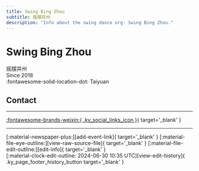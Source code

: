 ```yaml
---
title: Swing Bing Zhou
subtitle: 摇摆并州
description: "Info about the swing dance org: Swing Bing Zhou."
---
```


# Swing Bing Zhou

摇摆并州  
Since 2018  
:fontawesome-solid-location-dot: Taiyuan  


## Contact


---

 [:fontawesome-brands-weixin:{ .ky_social_links_icon }](# "摇摆并州"){ target='_blank' }

---

<div class="ky_page_footer" markdown>
<div class="ky_page_footer_trailing" markdown="span">
[:material-newspaper-plus:][add-event-link]{ target='_blank' }
[:material-file-eye-outline:][view-raw-source-file]{ target='_blank' }
[:material-file-edit-outline:][edit-info]{ target='_blank' }
</div>
<div class="ky_page_footer_leading" markdown="span">
[:material-clock-edit-outline: 2024-06-30 10:35 UTC][view-edit-history]{ .ky_page_footer_history_button target='_blank' }
</div>
</div>

[add-event-link]: https://github.com/swingdance/events/issues/new?assignees=&labels=add+event&projects=&template=02-add_entity.yml&title=%5Bcn%5D%20%3CName%3E&region=cn&province=Shanxi&city=Taiyuan&org_id=swing-bing-zhou "Add Event"
[view-raw-source-file]: https://github.com/swingdance/orgs/blob/main/cn/swing-bing-zhou.json "View Raw Source File"
[edit-info]: https://github.com/swingdance/orgs/issues/new?assignees=&labels=update+org&projects=&template=03-update_entity.yml&title=%5Bcn%5D%20Swing%20Bing%20Zhou&region=cn&id=swing-bing-zhou&name=Swing%20Bing%20Zhou "Edit Info"

[view-edit-history]: https://github.com/swingdance/orgs/commits/main/cn/swing-bing-zhou.json "View Edit History"
